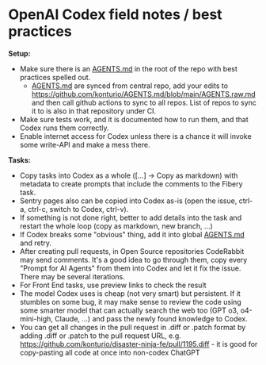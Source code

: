 # OpenAI Codex field notes / best practices

**Setup:**
* Make sure there is an [AGENTS.md](https://AGENTS.md) in the root of the repo with best practices spelled out.
  * [AGENTS.md](https://AGENTS.md) are synced from central repo, add your edits to <https://github.com/konturio/AGENTS.md/blob/main/AGENTS.raw.md> and then call github actions to sync to all repos. List of repos to sync it to is also in that repository under CI.
* Make sure tests work, and it is documented how to run them, and that Codex runs them correctly.
* Enable internet access for Codex unless there is a chance it will invoke some write-API and make a mess there.

**Tasks:**

* Copy tasks into Codex as a whole (\[…\] → Copy as markdown) with metadata to create prompts that include the comments to the Fibery task.
* Sentry pages also can be copied into Codex as-is (open the issue, ctrl-a, ctrl-c, switch to Codex, ctrl-v).
* If something is not done right, better to add details into the task and restart the whole loop (copy as markdown, new branch, …)
* If Codex breaks some "obvious" thing, add it into global [AGENTS.md](https://AGENTS.md) and retry.
* After creating pull requests, in Open Source repositories CodeRabbit may send comments. It's a good idea to go through them, copy every "Prompt for AI Agents" from them into Codex and let it fix the issue. There may be several iterations.
* For Front End tasks, use preview links to check the result
* The model Codex uses is cheap (not very smart) but persistent. If it stumbles on some bug, it may make sense to review the code using some smarter model that can actually search the web too (GPT o3, o4-mini-high, Claude, …) and pass the newly found knowledge to Codex.
* You can get all changes in the pull request in .diff or .patch format by adding .diff or .patch to the pull request URL, e.g. <https://github.com/konturio/disaster-ninja-fe/pull/1195.diff> - it is good for copy-pasting all code at once into non-codex ChatGPT
